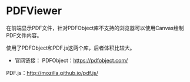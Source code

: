 # PDFViewer
在前端显示PDF文件，针对PDFObject库不支持的浏览器可以使用Canvas绘制PDF文件内容。

使用了PDFObject和PDF.js这两个库，后者体积比较大。
* 官网链接：
PDFObject：https://pdfobject.com/

PDF.js：http://mozilla.github.io/pdf.js/
